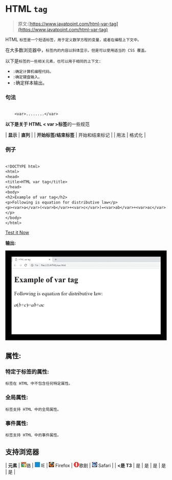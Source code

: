 # HTML `tag`

> 原文:[https://www.javatpoint.com/html-var-tag](https://www.javatpoint.com/html-var-tag)

HTML `标签是一个短语标签，用于定义数学方程的变量，或者在编程上下文中。`

在大多数浏览器中，`标签内的内容以斜体显示，但是可以使用适当的 CSS 覆盖。`

以下是`标签的一些相关元素，也可以用于相同的上下文:`

*   `:确定计算机编程代码。`
*   `:确定键盘输入。`
*   <samp>:确定样本输出。</samp>

### 句法

```

    <var>........</var>

```

**以下是关于 HTML < var >标签**的一些规范

| **显示** | **直列** |
| **开始标签/结束标签** | 开始和结束标记 |
| 用法 | 格式化 |

### 例子

```

<!DOCTYPE html>
<html>
<head>
<title>HTML var tag</title>
</head>
<body>
<h2>Example of var tag</h2>
<p>Following is equation for distributive law</p>
<p><var>a</var>(<var>b</var>+<var>c</var>)=<var>ab</var>+<var>ac</var></p>
</body>
</html>

```

[Test it Now](https://www.javatpoint.com/oprweb/test.jsp?filename=htmlvartag)

**输出:**

![HTML var tag](img/cf7a9bf6666f59c9fa4844398d9855f9.png)

## 属性:

### 特定于标签的属性:

`标签在 HTML 中不包含任何特定属性。`

### 全局属性:

`标签支持 HTML 中的全局属性。`

### 事件属性:

`标签支持 HTML 中的事件属性。`

## 支持浏览器

| **元素** | ![chrome browser](img/4fbdc93dc2016c5049ed108e7318df19.png)铬 | ![ie browser](img/83dd23df1fe8373fd5bf054b2c1dd88b.png) IE | ![firefox browser](img/4f001fff393888a8a807ed29b28145d1.png) Firefox | ![opera browser](img/6cad4a592cc69a052056a0577b4aac65.png)歌剧 | ![safari browser](img/a0f6a9711a92203c5dc5c127fe9c9fca.png) Safari |
| **<是 T3** | 是 | 是 | 是 | 是 | 是 |